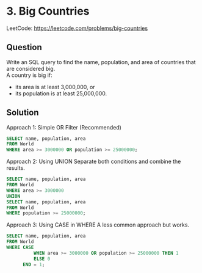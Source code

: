# 3. Big Countries

LeetCode: https://leetcode.com/problems/big-countries

## Question
Write an SQL query to find the name, population, and area of countries that are considered big.  
A country is big if:
- its area is at least 3,000,000, or
- its population is at least 25,000,000.

## Solution

Approach 1: Simple OR Filter (Recommended)
```sql
SELECT name, population, area
FROM World
WHERE area >= 3000000 OR population >= 25000000;
```

Approach 2: Using UNION
Separate both conditions and combine the results.
```sql
SELECT name, population, area
FROM World
WHERE area >= 3000000
UNION
SELECT name, population, area
FROM World
WHERE population >= 25000000;
```

Approach 3: Using CASE in WHERE
A less common approach but works.
```sql
SELECT name, population, area
FROM World
WHERE CASE 
          WHEN area >= 3000000 OR population >= 25000000 THEN 1 
          ELSE 0 
      END = 1;
```
